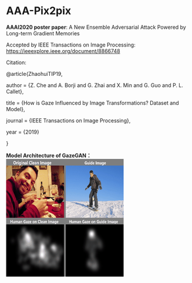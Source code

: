 # AAA-Pix2pix
**AAAI2020 poster paper**: A New Ensemble Adversarial Attack Powered by Long-term Gradient Memories


Accepted by IEEE Transactions on Image Processing: https://ieeexplore.ieee.org/document/8866748

Citation:

@article{ZhaohuiTIP19,

author = {Z. Che and A. Borji and G. Zhai and X. Min and G. Guo and P. L. Callet},

title = {How is Gaze Influenced by Image Transformations? Dataset and Model},

journal = {IEEE Transactions on Image Processing},

year = {2019}

}



**Model Architecture of GazeGAN：**
![image](https://github.com/CZHQuality/AAA-Pix2pix/blob/master/Visualizations/1_Our_Attack_LSUN17.gif)

 
